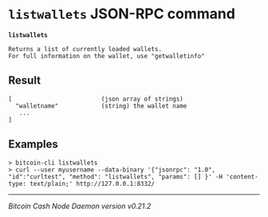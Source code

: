 `listwallets` JSON-RPC command
==============================

**`listwallets`**

```
Returns a list of currently loaded wallets.
For full information on the wallet, use "getwalletinfo"
```

Result
------

```
[                         (json array of strings)
  "walletname"            (string) the wallet name
   ...
]
```

Examples
--------

```
> bitcoin-cli listwallets 
> curl --user myusername --data-binary '{"jsonrpc": "1.0", "id":"curltest", "method": "listwallets", "params": [] }' -H 'content-type: text/plain;' http://127.0.0.1:8332/
```

***

*Bitcoin Cash Node Daemon version v0.21.2*
